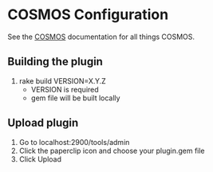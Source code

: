 # COSMOS Configuration

See the [COSMOS](cosmosc2.com) documentation for all things COSMOS.

## Building the plugin

1. rake build VERSION=X.Y.Z
   - VERSION is required
   - gem file will be built locally

## Upload plugin

1. Go to localhost:2900/tools/admin
1. Click the paperclip icon and choose your plugin.gem file
1. Click Upload
